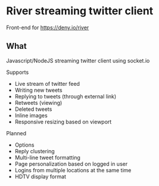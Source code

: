 River streaming twitter client
=====

Front-end for https://deny.io/river



What
-----
Javascript/NodeJS streaming twitter client using socket.io

Supports
* Live stream of twitter feed
* Writing new tweets
* Replying to tweets (through external link)
* Retweets (viewing)
* Deleted tweets
* Inline images
* Responsive resizing based on viewport

Planned
* Options
* Reply clustering
* Multi-line tweet formatting
* Page personalization based on logged in user
* Logins from multiple locations at the same time
* HDTV display format
